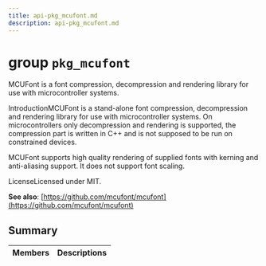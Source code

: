 ```yaml
---
title: api-pkg_mcufont.md
description: api-pkg_mcufont.md
---
```

# group `pkg_mcufont` 

MCUFont is a font compression, decompression and rendering library for use with microcontroller systems.

IntroductionMCUFont is a stand-alone font compression, decompression and rendering library for use with microcontroller systems. On microcontrollers only decompression and rendering is supported, the compression part is written in C++ and is not supposed to be run on constrained devices.

MCUFont supports high quality rendering of supplied fonts with kerning and anti-aliasing support. It does not support font scaling.

LicenseLicensed under MIT.

**See also**: [https://github.com/mcufont/mcufont](https://github.com/mcufont/mcufont)

## Summary

 Members                        | Descriptions                                
--------------------------------|---------------------------------------------

